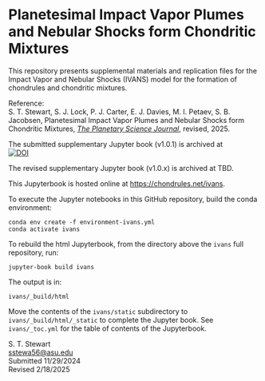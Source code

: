 # Planetesimal Impact Vapor Plumes and Nebular Shocks form Chondritic Mixtures

This repository presents supplemental materials and replication files for the Impact Vapor and Nebular Shocks (IVANS) model for the formation of chondrules and chondritic mixtures.<p>

Reference:<br>
S. T. Stewart, S. J. Lock, P. J. Carter, E. J. Davies, M. I. Petaev, S. B. Jacobsen, Planetesimal Impact Vapor Plumes and Nebular Shocks form Chondritic Mixtures, <i>[The Planetary Science Journal](https://iopscience.iop.org/journal/2632-3338)</i>, revised, 2025.

The submitted supplementary Jupyter book (v1.0.1) is archived at <br>
[![DOI](https://zenodo.org/badge/DOI/10.5281/zenodo.14247101.svg)](https://doi.org/10.5281/zenodo.14247101)

The revised supplementary Jupyter book (v1.0.x) is archived at TBD.<br>

This Jupyterbook is hosted online at https://chondrules.net/ivans.

To execute the Jupyter notebooks in this GitHub repository, build the conda environment:<p>

`conda env create -f environment-ivans.yml`<br>
`conda activate ivans`<p>

To rebuild the html Jupyterbook, from the directory above the `ivans` full repository, run:<p>

`jupyter-book build ivans`<p>

The output is in:<p>

`ivans/_build/html`<p>

Move the contents of the `ivans/static` subdirectory to `ivans/_build/html/_static` to complete the Jupyter book. See `ivans/_toc.yml` for the table of contents of the Jupyterbook.<p>

S. T. Stewart<br>
sstewa56@asu.edu<br>
Submitted 11/29/2024<br>
Revised 2/18/2025<br>
